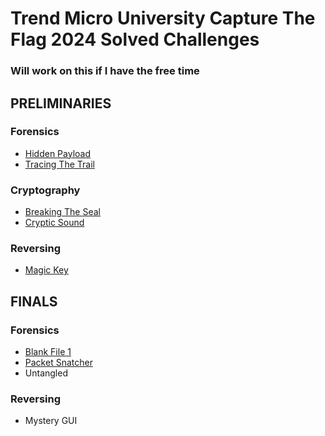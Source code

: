 # Trend Micro University Capture The Flag 2024 Solved Challenges

### Will work on this if I have the free time

## PRELIMINARIES

### Forensics
- [Hidden Payload](Preliminaries/Forensics/HiddenPayload.md)
- [Tracing The Trail](Preliminaries/Forensics/TracingTheTrail.md)

### Cryptography
- [Breaking The Seal](Preliminaries/Cryptography/BreakingTheSeal.md)
- [Cryptic Sound](Preliminaries/Cryptography/CrypticSound.md)

### Reversing
- [Magic Key](Preliminaries/Reversing/MagicKey.md)

## FINALS

### Forensics
- [Blank File 1](Finals/Forensics/BlankFile1.md)
- [Packet Snatcher](Finals/Forensics/PacketSnatcher.md)
- Untangled

### Reversing
- Mystery GUI
